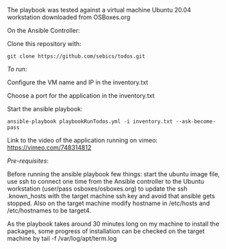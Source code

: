The playbook was tested against a virtual machine Ubuntu 20.04 workstation downloaded from OSBoxes.org

On the Ansible Controller:

Clone this repository with:

    git clone https://github.com/sebics/todos.git

_To run_:

Configure the VM name and IP in the inventory.txt

Choose a port for the application in the inventory.txt

Start the ansible playbook:

    ansible-playbook playbookRunTodos.yml -i inventory.txt --ask-become-pass

Link to the video of the application running on vimeo: https://vimeo.com/748314812

_Pre-requisites_:

Before running the ansible playbook few things: start the ubuntu image file, use ssh to connect one time from the Ansible controller to the Ubuntu workstation (user/pass osboxes/osboxes.org) to update the ssh .known_hosts with the target machine ssh key and avoid that ansible gets stopped. Also on the target machine modify hostname in /etc/hosts and /etc/hostnames to be target4.

As the playbook takes around 30 minutes long on my machine to install the packages, some progress of installation can be checked on the target machine by tail -f /var/log/apt/term.log
